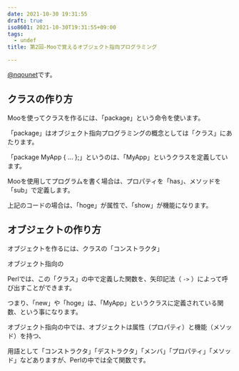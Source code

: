 ```yaml
---
date: 2021-10-30 19:31:55
draft: true
iso8601: 2021-10-30T19:31:55+09:00
tags:
  - undef
title: 第2回-Mooで覚えるオブジェクト指向プログラミング

---
```


[@nqounet](https://twitter.com/nqounet)です。

## クラスの作り方

Mooを使ってクラスを作るには、「package」という命令を使います。

「package」はオブジェクト指向プログラミングの概念としては「クラス」にあたります。

「package MyApp { ... };」というのは、「MyApp」というクラスを定義しています。

Mooを使用してプログラムを書く場合は、プロパティを「has」、メソッドを「sub」で定義します。

上記のコードの場合は、「hoge」が属性で、「show」が機能になります。

## オブジェクトの作り方

オブジェクトを作るには、クラスの「コンストラクタ」

オブジェクト指向の

Perlでは、この「クラス」の中で定義した関数を、矢印記法（ `->` ）によって呼び出すことができます。

つまり、「new」や「hoge」は、「MyApp」というクラスに定義されている関数、という事になります。

オブジェクト指向の中では、オブジェクトは属性（プロパティ）と機能（メソッド）を持つ、

用語として「コンストラクタ」「デストラクタ」「メンバ」「プロパティ」「メソッド」などありますが、Perlの中では全て関数です。
